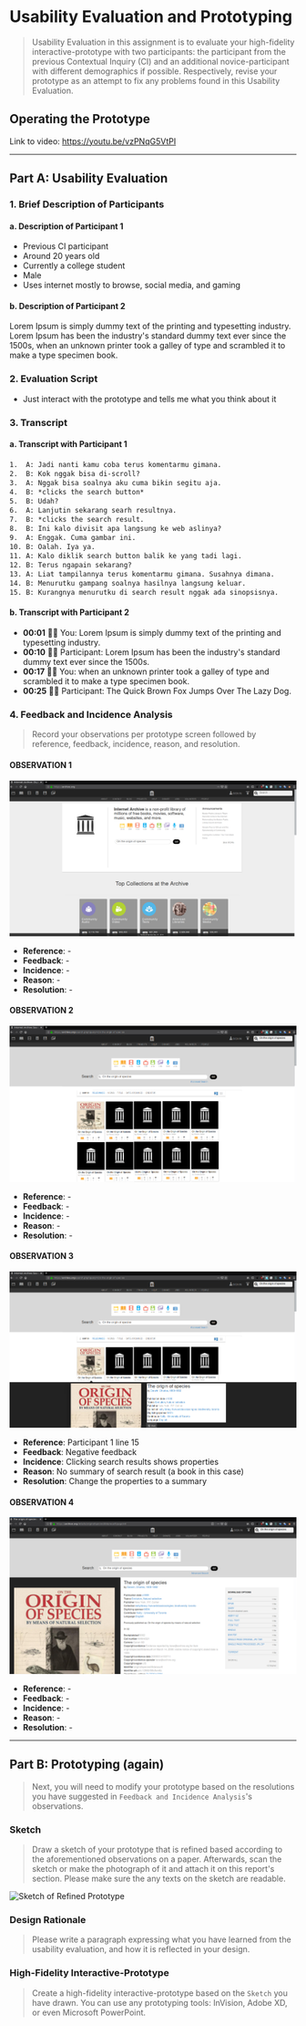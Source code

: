 # Usability Evaluation and Prototyping
> Usability Evaluation in this assignment is to evaluate your high-fidelity interactive-prototype with two participants:
> the participant from the previous Contextual Inquiry (CI) 
> and an additional novice-participant with different demographics if possible.
> Respectively, revise your prototype as an attempt to fix any problems found in this Usability Evaluation.

## Operating the Prototype

Link to video: https://youtu.be/vzPNqG5VtPI

---

## Part A: Usability Evaluation

### 1. Brief Description of Participants

#### a. Description of Participant 1
 - Previous CI participant
 - Around 20 years old
 - Currently a college student
 - Male
 - Uses internet mostly to browse, social media, and gaming

#### b. Description of Participant 2
Lorem Ipsum is simply dummy text of the printing and typesetting industry. Lorem Ipsum has been the industry's standard dummy text ever since the 1500s, when an unknown printer took a galley of type and scrambled it to make a type specimen book.

### 2. Evaluation Script
 - Just interact with the prototype and tells me what you think about it

### 3. Transcript

#### a. Transcript with Participant 1
```
1.  A: Jadi nanti kamu coba terus komentarmu gimana.
2.  B: Kok nggak bisa di-scroll?
3.  A: Nggak bisa soalnya aku cuma bikin segitu aja.
4.  B: *clicks the search button*
5.  B: Udah?
6.  A: Lanjutin sekarang searh resultnya.
7.  B: *clicks the search result.
8.  B: Ini kalo divisit apa langsung ke web aslinya?
9.  A: Enggak. Cuma gambar ini.
10. B: Oalah. Iya ya.
11. A: Kalo diklik search button balik ke yang tadi lagi.
12. B: Terus ngapain sekarang?
13. A: Liat tampilannya terus komentarmu gimana. Susahnya dimana.
14. B: Menurutku gampang soalnya hasilnya langsung keluar.
15. B: Kurangnya menurutku di search result nggak ada sinopsisnya.
```

#### b. Transcript with Participant 2
 - **00:01** 👨‍🔬 You: Lorem Ipsum is simply dummy text of the printing and typesetting industry.
 - **00:10** 👨‍💻 Participant: Lorem Ipsum has been the industry's standard dummy text ever since the 1500s.
 - **00:17** 👨‍🔬 You: when an unknown printer took a galley of type and scrambled it to make a type specimen book.
 - **00:25** 👨‍💻 Participant: The Quick Brown Fox Jumps Over The Lazy Dog.

### 4. Feedback and Incidence Analysis
> Record your observations per prototype screen followed by reference, feedback, incidence, reason, and resolution.

#### OBSERVATION 1
![Prototype Screen 1](res/screen1.png)

 - **Reference**: -
 - **Feedback**: -
 - **Incidence**: -
 - **Reason**: -
 - **Resolution**: -
 
#### OBSERVATION 2
![Prototype Screen 2](res/screen2.png)

 - **Reference**: -
 - **Feedback**: -
 - **Incidence**: -
 - **Reason**: -
 - **Resolution**: -
 
#### OBSERVATION 3
![Prototype Screen 3](res/screen3.png)

 - **Reference**: Participant 1 line 15  
 - **Feedback**: Negative feedback
 - **Incidence**: Clicking search results shows properties
 - **Reason**: No summary of search result (a book in this case)
 - **Resolution**: Change the properties to a summary
 

#### OBSERVATION 4
![Prototype Screen 4](res/screen4.png)

 - **Reference**: -  
 - **Feedback**: -
 - **Incidence**: -
 - **Reason**: -
 - **Resolution**: -
 
 ---

## Part B: Prototyping (again)
> Next, you will need to modify your prototype 
> based on the resolutions you have suggested in `Feedback and Incidence Analysis`'s observations.

### Sketch
> Draw a sketch of your prototype that is refined based according to the aforementioned observations on a paper.
> Afterwards, scan the sketch or make the photograph of it and attach it on this report's section.
> Please make sure the any texts on the sketch are readable.

![Sketch of Refined Prototype](https://cdn2.hubspot.net/hub/725165/file-3421843765-png/blog-files/uxpin--300x211.png)

### Design Rationale
> Please write a paragraph expressing what you have learned from the usability evaluation, 
> and how it is reflected in your design.

### High-Fidelity Interactive-Prototype
> Create a high-fidelity interactive-prototype based on the `Sketch` you have drawn.
> You can use any prototyping tools: InVision, Adobe XD, or even Microsoft PowerPoint.
